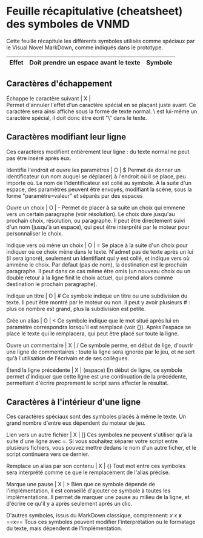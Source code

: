 # Feuille récapitulative (cheatsheet) des symboles de VNMD
Cette feuille récapitule les différents symboles utilisés comme spéciaux par le
Visual Novel MarkDown, comme indiqués dans le prototype.

Effet|Doit prendre un espace avant le texte|Symbole
-----|-------------------------------------|-------

## Caractères d'échappement

Échappe le caractère suivant | X | \
Permet d'annuler l'effet d'un caractère spécial en se plaçant juste avant. Ce
caractère sera ainsi affiché sous la forme de texte normal. \ est lui-même un
caractère spécial, il doit donc être écrit "\\" dans le texte.

## Caractères modifiant leur ligne
Ces caractères modifient entièrement leur ligne : du texte normal ne peut pas
être inséré après eux.

Identifie l'endroit et ouvre les paramètres | O | $
Permet de donner un identificateur (un nom auquel se déplacer) à l'endroit où il
se place, peu importe où. Le nom de l'identificateur est collé au symbole.
À la suite d'un espace, des paramètres peuvent être envoyés, modifiant la scène,
sous la forme "paramètre=valeur" et séparés par des espaces

Ouvre un choix | O | -
Permet de placer à sa suite un choix qui emmene vers un certain paragraphe (voir
résolution). Le choix dure jusqu'au prochain choix, résolution, ou paragraphe.
Il peut être directement suivi d'un nom (jusqu'à un espace), qui peut être
interprété par le moteur pour personnaliser le choix.

Indique vers où mène un choix | O | =
Se place à la suite d'un choix pour indiquer où ce choix mène dans le texte.
N'admet pas de texte après un lui (il sera ignoré), seulement un identifiant qui
y est collé, et indique vers où ammène le choix. Par défaut (pas de nom), la
destination est le prochain paragraphe. Il peut dans ce cas même être omis (un
nouveau choix ou un double retour à la ligne finit le choix actuel, qui prend
alors comme destination le prochain paragraphe).

Indique un titre | O | #
Ce symbole indique un titre ou une subdivision du texte. Il peut être montré par
le moteur ou non. Il peut y avoir plusieurs # : plus ce nombre est grand, plus
la subdivision est petite.

Crée un alias | O | <
Ce symbole indique que le mot situé après lui en paramètre correspondra
lorsqu'il est remplacé (voir {}). Après l'espace se place le texte qui le
remplacera, qui peut être placé sur toute la ligne.

Ouvre un commentaire | X | /
Ce symbole perme, en début de lige, d'ouvrir une ligne de commentaires : toute
la ligne sera ignorée par le jeu, et ne sert qu'à l'utilisation de l'écrivain
et de ses collègues.

Étend la ligne précédente | X |   (espace)
En début de ligne, ce symbole permet d'indiquer que cette ligne est une
continuation de la précédente, permettant d'écrire proprement le script sans
affecter le résultat.

## Caractères à l'intérieur d'une ligne
Ces caractères spéciaux sont des symboles placés à même le texte. Un grand
nombre d'entre eux dépendent du moteur de jeu.

Lien vers un autre fichier | X | []
Ces symboles ne peuvent s'utiliser qu'à la suite d'une ligne avec =. Si vous
souhaitez séparer votre script entre plusieurs fichiers, vous pouvez mettre
dedans le nom d'un autre ficher, et le script continuera vers ce dernier.

Remplace un alias par son contenu | X | {}
Tout mot entre ces symboles sera interprété comme ce que le remplacement de
l'alias précise.

Marque une pause | X | >
Bien que ce symbole dépende de l'implémentation, il est conseillé d'ajouter ce
symbole à toutes les implémentations. Il permet de marquer une pause au milieu
de la ligne, et d'écrire ce qu'il y a après seulement après un clic.

D'autres symboles, issus du MarkDown classique, comprennent:
_x_
*x*
__x__
==x==
Tous ces symboles peuvent modifier l'interprétation ou le formatage du texte,
mais dépendent de l'implémentation.
